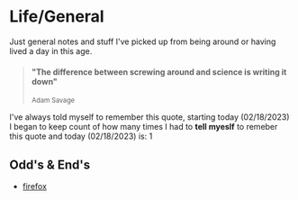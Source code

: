 # Life/General 

Just general notes and stuff I've picked up from being around or having lived a day in this age. 

<blockquote>
<h4>"The difference between screwing around and science is writing it down"</h4>
<sub>Adam Savage</sub>
</blockquote>  

I've always told myself to remember this quote, starting today (02/18/2023) I began to keep count of how many times I had to **tell myeslf** to remeber this quote and today (02/18/2023) is: 1

## Odd's & End's
- [firefox](firefox.md)